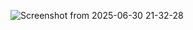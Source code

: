 ![Screenshot from 2025-06-30 21-32-28](https://github.com/user-attachments/assets/01755419-fd63-4c4c-bf2b-08da01836d27)
